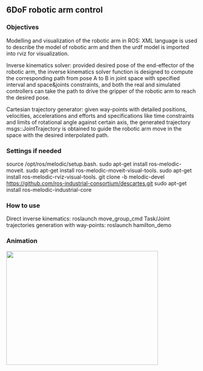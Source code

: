 ## 6DoF robotic arm control

### Objectives
Modelling and visualization of the robotic arm in ROS: XML language is used to describe the model of robotic arm
and then the urdf model is imported into rviz for visualization.

Inverse kinematics solver: provided desired pose of the end-effector of the robotic arm, the inverse kinematics solver
function is designed to compute the corresponding path from pose A to B in joint space with specified interval and
space&joints constraints, and both the real and simulated controllers can take the path to drive the gripper of the
robotic arm to reach the desired pose.

Cartesian trajectory generator: given way-points with detailed positions, velocities, accelerations and efforts and
specifications like time constraints and limits of rotational angle against certain axis, the generated
trajectory msgs::JointTrajectory is obtained to guide the robotic arm move in the space with the desired interpolated
path.

### Settings if needed
source /opt/ros/melodic/setup.bash.
sudo apt-get install ros-melodic-moveit.
sudo apt-get install ros-melodic-moveit-visual-tools.
sudo apt-get install ros-melodic-rviz-visual-tools.
git clone -b melodic-devel https://github.com/ros-industrial-consortium/descartes.git
sudo apt-get install ros-melodic-industrial-core

### How to use
Direct inverse kinematics: roslaunch move_group_cmd
Task/Joint trajectories generation with way-points: roslaunch hamilton_demo
### Animation
<!---[ik_test1](https://user-images.githubusercontent.com/58901415/126875317-2e8cf769-ff5f-40da-bbf3-f41aca2ad699.gif)--->
<img src="https://user-images.githubusercontent.com/58901415/126875317-2e8cf769-ff5f-40da-bbf3-f41aca2ad699.gif" width="400" height="300" />
